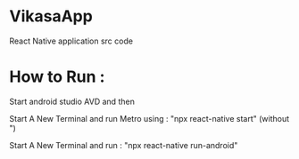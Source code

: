 # VikasaApp
React Native application src code

# How to Run : 
Start android studio AVD and then 

Start A New Terminal and run Metro using : 
"npx react-native start" (without ")

Start A New Terminal and run : 
"npx react-native run-android"

